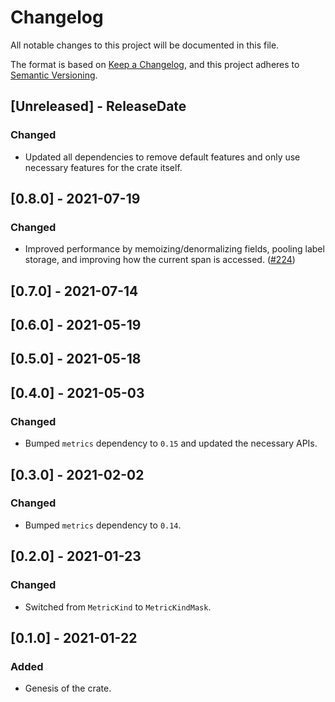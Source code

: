 # Changelog
All notable changes to this project will be documented in this file.

The format is based on [Keep a Changelog](https://keepachangelog.com/en/1.0.0/),
and this project adheres to [Semantic Versioning](https://semver.org/spec/v2.0.0.html).

<!-- next-header -->

## [Unreleased] - ReleaseDate

### Changed
- Updated all dependencies to remove default features and only use necessary features for the crate itself.

## [0.8.0] - 2021-07-19

### Changed
- Improved performance by memoizing/denormalizing fields, pooling label storage, and improving how
  the current span is accessed. ([#224](https://github.com/metrics-rs/metrics/pull/224))

## [0.7.0] - 2021-07-14

## [0.6.0] - 2021-05-19

## [0.5.0] - 2021-05-18

## [0.4.0] - 2021-05-03

### Changed
- Bumped `metrics` dependency to `0.15` and updated the necessary APIs.
## [0.3.0] - 2021-02-02
### Changed
- Bumped `metrics` dependency to `0.14`.

## [0.2.0] - 2021-01-23
### Changed
- Switched from `MetricKind` to `MetricKindMask`.

## [0.1.0] - 2021-01-22
### Added
- Genesis of the crate.
